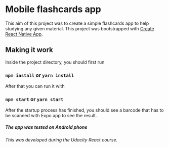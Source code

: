 # Mobile flashcards app

This aim of this project was to create a simple flashcards app to help studying any given material.
This project was bootstrapped with [Create React Native App](https://github.com/react-community/create-react-native-app).

## Making it work

Inside the project directory, you should first run
### `npm install` or `yarn install`

After that you can run it with

### `npm start` or `yarn start`

After the startup process has finished, you should see a barcode that has to be scanned with Expo app to see the result.


##### The app was tested on Android phone
###### This was developed during the Udacity React course.
